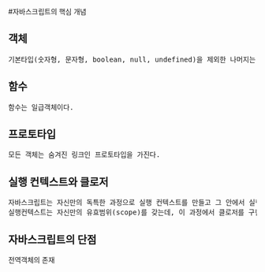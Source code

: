 #자바스크립트의 핵심 개념
## 객체
<pre>
기본타입(숫자형, 문자형, boolean, null, undefined)을 제외한 나머지는 모두 객체이다.
</pre>
## 함수
<pre>
함수는 일급객체이다.
</pre>
## 프로토타입
<pre>
모든 객체는 숨겨진 링크인 프로토타입을 가진다.
</pre>
## 실행 컨텍스트와 클로저
<pre>
자바스크립트는 자신만의 독특한 과정으로 실행 컨텍스트를 만들고 그 안에서 실행이 이루어진다.
실행컨텍스트는 자신만의 유효범위(scope)를 갖는데, 이 과정에서 클로저를 구현할 수 있다.
</pre>
## 자바스크립트의 단점
전역객체의 존재
